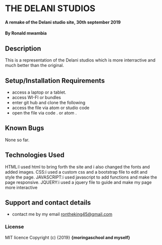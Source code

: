 # THE DELANI STUDIOS
#### A remake of the Delani studio site, 30th september 2019
#### By **Ronald mwambia**
## Description
 This is a representation of the Delani studios which is more interractive and much better than the original. 
## Setup/Installation Requirements
* access a laptop or a tablet.
* access WI-FI or bundles 
* enter git hub and clone the following 
* access the file via atom or studio code
* open the file via code . or atom .
## Known Bugs
None so far.
## Technologies Used
HTML:I used html to bring forth the site and i also changed the fonts and added images.
CSS:i used a custom css and a bootstrap file to edit and style the page.
JAVASCRIPT:i used javascript to add functions and make the page responsive.
JQUERY:i used a jquery file to guide and make my page more interactive
## Support and contact details
* contact me by my email rontheking45@gmail.com
### License
MIT licence
Copyright (c) {2019} **{moringaschool and myself}**
  